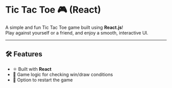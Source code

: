 # Tic Tac Toe 🎮 (React)

A simple and fun Tic Tac Toe game built using **React.js**!  
Play against yourself or a friend, and enjoy a smooth, interactive UI.

---

## 🛠 Features

- ⚛️ Built with **React**
- 🧠 Game logic for checking win/draw conditions
- 🔁 Option to restart the game


